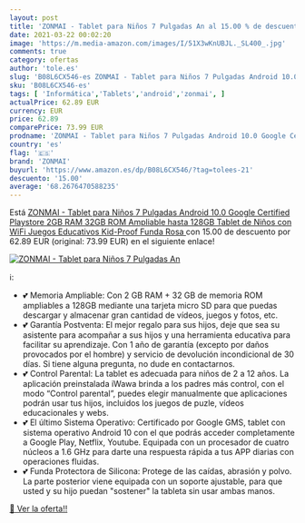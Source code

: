 ```yaml
---
layout: post
title: 'ZONMAI - Tablet para Niños 7 Pulgadas An al 15.00 % de descuento'
date: 2021-03-22 00:02:20
image: 'https://m.media-amazon.com/images/I/51X3wKnUBJL._SL400_.jpg'
comments: true
category: ofertas
author: 'tole.es'
slug: 'B08L6CX546-es ZONMAI - Tablet para Niños 7 Pulgadas Android 10.0 Google...'
sku: 'B08L6CX546-es'
tags: [ 'Informática','Tablets','android','zonmai', ]
actualPrice: 62.89 EUR
currency: EUR
price: 62.89
comparePrice: 73.99 EUR
prodname: 'ZONMAI - Tablet para Niños 7 Pulgadas Android 10.0 Google Certified Playstore  2GB RAM 32GB ROM Ampliable hasta 128GB  Tablet de Niños con WiFi Juegos Educativos Kid-Proof Funda  Rosa '
country: 'es'
flag: '🇪🇸'
brand: 'ZONMAI'
buyurl: 'https://www.amazon.es/dp/B08L6CX546/?tag=tolees-21'
descuento: '15.00'
average: '68.2676470588235'
---
```


Está [ZONMAI - Tablet para Niños 7 Pulgadas Android 10.0 Google Certified Playstore  2GB RAM 32GB ROM Ampliable hasta 128GB  Tablet de Niños con WiFi Juegos Educativos Kid-Proof Funda  Rosa ](https://www.amazon.es/dp/B08L6CX546/?tag=tolees-21) con 15.00 de descuento por 62.89 EUR (original: 73.99 EUR) en el siguiente enlace!

[![ZONMAI - Tablet para Niños 7 Pulgadas An](https://m.media-amazon.com/images/I/51X3wKnUBJL._SL400_.jpg)](https://www.amazon.es/dp/B08L6CX546/?tag=tolees-21)

ℹ️:

- 💕 Memoria Ampliable: Con 2 GB RAM + 32 GB de memoria ROM ampliables a 128GB mediante una tarjeta micro SD para que puedas descargar y almacenar gran cantidad de vídeos, juegos y fotos, etc.
- 💕 Garantía Postventa: El mejor regalo para sus hijos, deje que sea su asistente para acompañar a sus hijos y una herramienta educativa para facilitar su aprendizaje. Con 1 año de garantía (excepto por daños provocados por el hombre) y servicio de devolución incondicional de 30 días. Si tiene alguna pregunta, no dude en contactarnos.
- 💕 Control Parental: La tablet es adecuada para niños de 2 a 12 años. La aplicación preinstalada iWawa brinda a los padres más control, con el modo “Control parental”, puedes elegir manualmente que aplicaciones podrán usar tus hijos, incluidos los juegos de puzle, vídeos educacionales y webs.
- 💕 El último Sistema Operativo: Certificado por Google GMS, tablet con sistema operativo Android 10 con el que podrás acceder completamente a Google Play, Netflix, Youtube. Equipada con un procesador de cuatro núcleos a 1.6 GHz para darte una respuesta rápida a tus APP diarias con operaciones fluidas.
- 💕 Funda Protectora de Silicona: Protege de las caídas, abrasión y polvo. La parte posterior viene equipada con un soporte ajustable, para que usted y su hijo puedan "sostener" la tableta sin usar ambas manos.

[🛒 Ver la oferta!!](https://www.amazon.es/dp/B08L6CX546/?tag=tolees-21)
